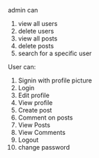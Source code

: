 admin can
1) view all users
2) delete users
3) view all posts
4) delete posts
5) search for a specific user

User can:
1) Signin with profile picture
2) Login
3) Edit profile
4) View profile
5) Create post
6) Comment on posts
7) View Posts
8) View Comments
9) Logout
10) change password
